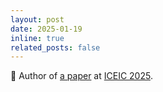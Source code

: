 ```yaml
---
layout: post
date: 2025-01-19
inline: true
related_posts: false
---
```


:dizzy: Author of [a paper](https://iceic.org/) at [ICEIC 2025](https://iceic.org/).
